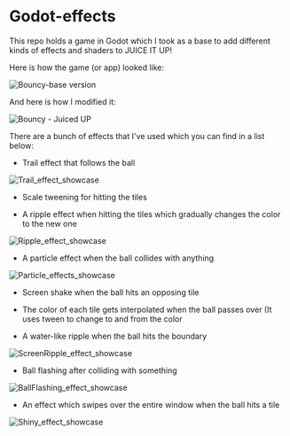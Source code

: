 # Godot-effects
This repo holds a game in Godot which I took as a base to add different kinds of effects and shaders to JUICE IT UP!

Here is how the game (or app) looked like:

![Bouncy-base version](https://github.com/user-attachments/assets/9a86222a-5260-4021-b329-33aafff932da)


And here is how I modified it:

![Bouncy - Juiced UP ](https://github.com/user-attachments/assets/26c6c45c-f8f0-4b84-886c-c8bca991974d)


There are a bunch of effects that I've used which you can find in a list below:

 - Trail effect that follows the ball

 ![Trail_effect_showcase](https://github.com/user-attachments/assets/98655c18-bcd1-4c95-a35d-b72e1a322892)

 - Scale tweening for hitting the tiles
   
 - A ripple effect when hitting the tiles which gradually changes the color to the new one
   
![Ripple_effect_showcase](https://github.com/user-attachments/assets/a01c8bcb-66ae-4131-8964-b580ad74cdb0)

   
 - A particle effect when the ball collides with anything

![Particle_effects_showcase](https://github.com/user-attachments/assets/4202ce6e-de85-4327-9dd6-dcf2975cb9fd)

   
 - Screen shake when the ball hits an opposing tile
   
 - The color of each tile gets interpolated when the ball passes over (It uses tween to change to and from the color
 - A water-like ripple when the ball hits the boundary

![ScreenRipple_effect_showcase](https://github.com/user-attachments/assets/a8dc6630-7959-4807-8f30-472f460bb5b6)

   
 - Ball flashing after colliding with something

![BallFlashing_effect_showcase](https://github.com/user-attachments/assets/b6a10a75-84a2-4e7e-b075-08b25c8ea8a0)

   
 - An effect which swipes over the entire window when the ball hits a tile

![Shiny_effect_showcase](https://github.com/user-attachments/assets/b67cc237-2fb9-49d5-a351-00a411b4b59b)

   
